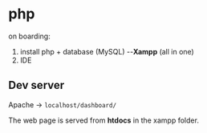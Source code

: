# php

on boarding:
1. install php + database (MySQL) --**Xampp** (all in one)
2. IDE

## Dev server
Apache -> ```localhost/dashboard/```

The web page is served from **htdocs** in the xampp folder.

